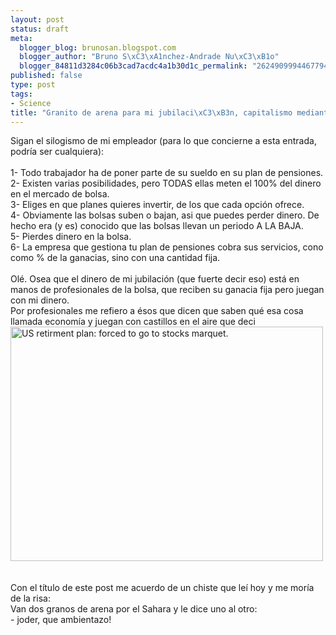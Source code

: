 ```yaml
--- 
layout: post
status: draft
meta: 
  blogger_blog: brunosan.blogspot.com
  blogger_author: "Bruno S\xC3\xA1nchez-Andrade Nu\xC3\xB1o"
  blogger_84811d3284c06b3cad7acdc4a1b30d1c_permalink: "2624909994467794097"
published: false
type: post
tags: 
- Science
title: "Granito de arena para mi jubilaci\xC3\xB3n, capitalismo mediante"
---
```

Sigan el silogismo de mi empleador (para lo que concierne a esta entrada, podría ser cualquiera):<br /><br />1- Todo trabajador ha de poner parte de su sueldo en su plan de pensiones.<br />2- Existen varias posibilidades, pero TODAS ellas meten el 100% del dinero en el mercado de bolsa.<br />3- Eliges en que planes quieres invertir, de los que cada opción ofrece.<br />4- Obviamente las bolsas suben o bajan, asi que puedes perder dinero. De hecho era (y es) conocido que las bolsas llevan un periodo A LA BAJA.<br />5- Pierdes dinero en la bolsa.<br />6- La empresa que gestiona tu plan de pensiones cobra sus servicios, cono como % de la ganacias, sino con una cantidad fija.<br /><br />Olé. Osea que el dinero de mi jubilación (que fuerte decir eso) está en manos de profesionales de la bolsa, que reciben su ganacia fija pero juegan con mi dinero.<br />Por profesionales me refiero a ésos que dicen que saben qué esa cosa llamada economía y juegan con castillos en el aire que deci<br /><a href="http://www.flickr.com/photos/nasonurb/3457404482/" title="US retirment plan: forced to go to stocks marquet. by brunosan, on Flickr"><img src="http://farm4.static.flickr.com/3611/3457404482_693d32e4b9.jpg" width="500" height="375" alt="US retirment plan: forced to go to stocks marquet." /></a><br /><br /><br />Con el título de este post me acuerdo de un chiste que leí hoy y me moría de la risa:<br />Van dos granos de arena por el Sahara y le dice uno al otro:<br />- joder, que ambientazo!
